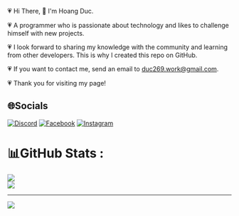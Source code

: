 💗 Hi There, 👋 I'm Hoang Duc.

💗 A programmer who is passionate about technology and likes to challenge himself with new projects.

💗 I look forward to sharing my knowledge with the community and learning from other developers. This is why I created this repo on GitHub.

💗 If you want to contact me, send an email to duc269.work@gmail.com.

💗 Thank you for visiting my page!

## 🌐Socials
[![Discord](https://img.shields.io/badge/Discord-%237289DA.svg?logo=discord&logoColor=white)](htttps://discord.gg/Xavia#3382) [![Facebook](https://img.shields.io/badge/Facebook-%231877F2.svg?logo=Facebook&logoColor=white)](https://www.facebook.com/hoang.duc.2609/) [![Instagram](https://img.shields.io/badge/Instagram-%23E4405F.svg?logo=Instagram&logoColor=white)](https://www.instagram.com/_hm.duc.26_/) 

# 📊GitHub Stats :
![](https://github-readme-streak-stats.herokuapp.com/?user=duc11021102&theme=radical&hide_border=false)<br/>
![](https://github-readme-stats.vercel.app/api/top-langs/?username=duc11021102&theme=radical&hide_border=false&include_all_commits=false&count_private=false&layout=compact)

---
[![](https://visitcount.itsvg.in/api?id=duc11021102&icon=0&color=0)](https://visitcount.itsvg.in)

